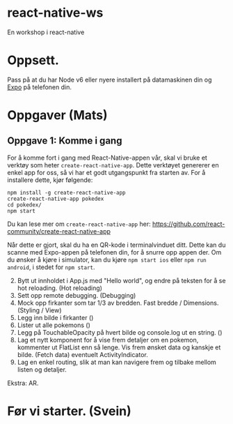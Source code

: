 # react-native-ws
En workshop i react-native

# Oppsett. 
Pass på at du har Node v6 eller nyere installert på datamaskinen din og [Expo](https://expo.io) på telefonen din. 

# Oppgaver (Mats)

## Oppgave 1: Komme i gang 

For å komme fort i gang med React-Native-appen vår, skal vi bruke et verktøy som heter `create-react-native-app`.
Dette verktøyet genererer en enkel app for oss, så vi har et godt utgangspunkt fra starten av. For å installere dette, kjør følgende:

```
npm install -g create-react-native-app
create-react-native-app pokedex
cd pokedex/
npm start
```

Du kan lese mer om `create-react-native-app` her: https://github.com/react-community/create-react-native-app

Når dette er gjort, skal du ha en QR-kode i terminalvinduet ditt. Dette kan du scanne med Expo-appen på telefonen din, for å snurre opp appen der.
Om du ønsker å kjøre i simulator, kan du kjøre `npm start ios` eller `npm run android`, i stedet for `npm start`.

2. Bytt ut innholdet i App.js med <eksempel kode> "Hello world", og endre på teksten for å se hot reloading. (Hot reloading)
3. Sett opp remote debugging. (Debugging)
4. Mock opp firkanter som tar 1/3 av bredden. Fast bredde / Dimensions. (Styling / View)
5. Legg inn bilde i firkanter (<Image/>)
6. Lister ut alle pokemons (<FlatList/>)
7. Legg på TouchableOpacity på hvert bilde og console.log ut en string. (<TouchableOpacity />)
8. Lag et nytt komponent for å vise frem detaljer om en pokemon, kommenter ut FlatList enn så lenge. Vis frem ønsket data og kanskje et bilde. (Fetch data) eventuelt ActivityIndicator. 
9. Lag en enkel routing, slik at man kan navigere frem og tilbake mellom listen og detaljer. 

Ekstra: AR. 

# Før vi starter. (Svein)
